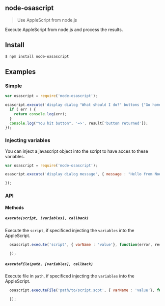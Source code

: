 node-osascript
--------
> Use AppleScript from node.js

Execute AppleScript from node.js and process the results.

## Install

```sh
$ npm install node-oasascript
```

## Examples

### Simple

```js
var osascript = require('node-osascript');

osascript.execute('display dialog "What should I do?" buttons {"Go home", "Work", "Nothing"}\nset DlogResult to result\n return result', function(err, result, raw){
  if ( err ) {
    return console.log(err);
  }
  console.log("You hit button", '=>', result['button returned']);
});
```


### Injecting variables

You can inject a javascript object into the script to have acces to these variables.

```js
var osascript = require('node-osascript');

osascript.execute('display dialog message', { message : "Hello from Node.JS" },function(err, result, raw){

});
```

### API

#### Methods

##### `execute(script, [variables], callback)`

Execute the `script`, if specificed injecting the `variables` into the AppleScript.

```js
  osascript.execute('script', { varName : 'value'}, function(error, result, raw){

  });
```


##### `executeFile(path, [variables], callback)`

Execute file in `path`, if specificed injecting the `variables` into the AppleScript.

```js
  osascript.executeFile('path/to/script.scpt', { varName : 'value'}, function(error, result, raw){

  });
```





